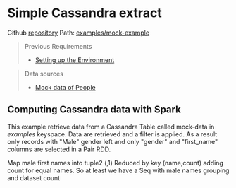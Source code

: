 # Simple Cassandra extract

Github [repository](https://github.com/jasset75/spark-cassandra-notes)
Path: [examples/mock-example](../../examples/mock-example/)

> Previous Requirements 
> * [Setting up the Environment](../Environment.md)

> Data sources
> * [Mock data of People](../PyUpload/mock_data_imp.md)

## Computing Cassandra data with Spark

This example retrieve data from a Cassandra Table called mock-data in *examples* keyspace. Data are retrieved and a filter is applied. As a result only records with "Male" gender left and only "gender" and "first_name" columns are selected in a Pair RDD.

Map male first names into tuple2 (<name>,1)
Reduced by key (name,count) adding count for equal names. So at least we have a Seq with male names grouping and dataset count 
